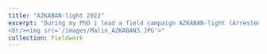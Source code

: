 ```yaml
---
title: "AZKABAN-light 2022"
excerpt: "During my PhD i lead a field campaign AZKABAN-light (Arrested Zooplankton Kept Alive for Broadband Acoustic Net light experiment) where we will a purpose-built mesocosm species for acoustic experiments in Ny-Ålesund, Svalbard during the polar night January 2022. Fieldwork collaboration with Chelsey McGowan-Yallop and Stig Falk-Petersen. Photo taken by Malin Daase.
<br/><img src='/images/Malin_AZKABAN3.JPG'>"
collection: Fieldwork
---
```



